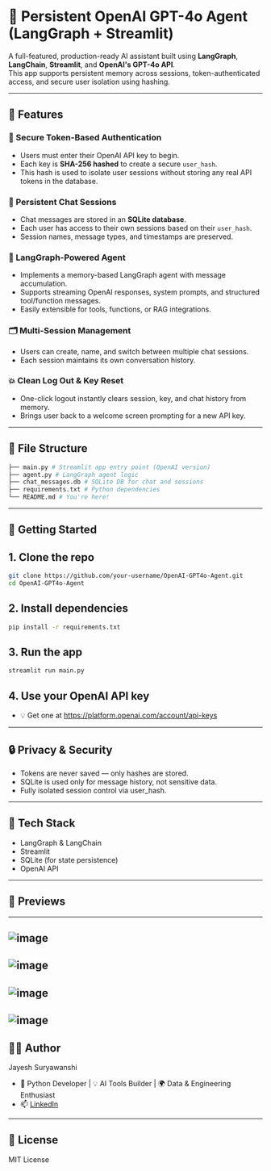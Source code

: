 # 🧠 Persistent OpenAI GPT-4o Agent (LangGraph + Streamlit)

A full-featured, production-ready AI assistant built using **LangGraph**, **LangChain**, **Streamlit**, and **OpenAI's GPT-4o API**.  
This app supports persistent memory across sessions, token-authenticated access, and secure user isolation using hashing.

---

## 🚀 Features

### 🔐 Secure Token-Based Authentication
- Users must enter their OpenAI API key to begin.
- Each key is **SHA-256 hashed** to create a secure `user_hash`.
- This hash is used to isolate user sessions without storing any real API tokens in the database.

### 💬 Persistent Chat Sessions
- Chat messages are stored in an **SQLite database**.
- Each user has access to their own sessions based on their `user_hash`.
- Session names, message types, and timestamps are preserved.

### 🧠 LangGraph-Powered Agent
- Implements a memory-based LangGraph agent with message accumulation.
- Supports streaming OpenAI responses, system prompts, and structured tool/function messages.
- Easily extensible for tools, functions, or RAG integrations.

### 🗂️ Multi-Session Management
- Users can create, name, and switch between multiple chat sessions.
- Each session maintains its own conversation history.

### 💥 Clean Log Out & Key Reset
- One-click logout instantly clears session, key, and chat history from memory.
- Brings user back to a welcome screen prompting for a new API key.

---

## 📂 File Structure

```bash
├── main.py # Streamlit app entry point (OpenAI version)
├── agent.py # LangGraph agent logic
├── chat_messages.db # SQLite DB for chat and sessions
├── requirements.txt # Python dependencies
└── README.md # You're here!
```

---

## 🧪 Getting Started

## 1. **Clone the repo**
```bash
git clone https://github.com/your-username/OpenAI-GPT4o-Agent.git
cd OpenAI-GPT4o-Agent
```

## 2. **Install dependencies**
```bash
pip install -r requirements.txt
```

## 3. **Run the app**
```bash
streamlit run main.py
```

## 4. **Use your OpenAI API key**
- 💡 Get one at https://platform.openai.com/account/api-keys

---

## 🔒 Privacy & Security
- Tokens are never saved — only hashes are stored.
- SQLite is used only for message history, not sensitive data.
- Fully isolated session control via user_hash.

---

## 🧰 Tech Stack
- LangGraph & LangChain
- Streamlit
- SQLite (for state persistence)
- OpenAI API

---

## 📸 Previews
---
![image](https://github.com/user-attachments/assets/f29a4cc6-af83-4aa2-ae42-1d997a716886)
---
![image](https://github.com/user-attachments/assets/0224e80e-f9e1-472d-afbe-8771d5ab3138)
---
![image](https://github.com/user-attachments/assets/55ba3db2-9c42-499f-ae9f-5f02056e8196)
---
![image](https://github.com/user-attachments/assets/620174c5-df83-415b-8e3f-6ee62648e348)
---

## 🧑‍💻 Author
Jayesh Suryawanshi
- 🧠 Python Developer | 💡 AI Tools Builder | 🌍 Data & Engineering Enthusiast
- 📫 [LinkedIn](https://www.linkedin.com/in/jayesh-suryawanshi-858bb21aa/)

---

## 📃 License
MIT License
